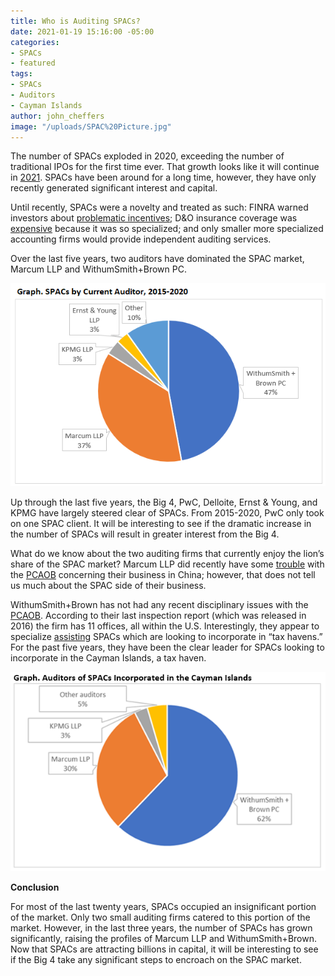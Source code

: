 ```yaml
---
title: Who is Auditing SPACs?
date: 2021-01-19 15:16:00 -05:00
categories:
- SPACs
- featured
tags:
- SPACs
- Auditors
- Cayman Islands
author: john_cheffers
image: "/uploads/SPAC%20Picture.jpg"
---
```


The number of SPACs exploded in 2020, exceeding the number of traditional IPOs for the first time ever. That growth looks like it will continue in [2021](https://www.pymnts.com/news/ipo/2021/will-spacs-be-back-with-a-bang-in-2021/). SPACs have been around for a long time, however, they have only recently generated significant interest and capital.

Until recently, SPACs were a novelty and treated as such: FINRA warned investors about [problematic incentives](https://blog.watchdogresearch.com/posts/money-to-burn/); D&O insurance coverage was [expensive](https://www.dandodiary.com/2021/01/articles/director-and-officer-liability/the-top-ten-do-stories-of-2020/) because it was so specialized; and only smaller more specialized accounting firms would provide independent auditing services.

Over the last five years, two auditors have dominated the SPAC market, Marcum LLP and WithumSmith\+Brown PC.

![Picture3.png](/uploads/Picture3.png)

Up through the last five years, the Big 4, PwC, Delloite, Ernst & Young, and KPMG have largely steered clear of SPACs. From 2015-2020, PwC only took on one SPAC client. It will be interesting to see if the dramatic increase in the number of SPACs will result in greater interest from the Big 4.

What do we know about the two auditing firms that currently enjoy the lion’s share of the SPAC market? Marcum LLP did recently have some [trouble](https://blog.watchdogresearch.com/posts/marcum-in-the-middle-china-the-u-dot-s-and-the-pcaob/) with the [PCAOB](https://rasr.pcaobus.org/Firms/FirmSummaryPublic.aspx?FirmID=76E6B737AAB06B9D9470E48AE55F30C3) concerning their business in China; however, that does not tell us much about the SPAC side of their business.

WithumSmith\+Brown has not had any recent disciplinary issues with the [PCAOB](https://rasr.pcaobus.org/Firms/FirmSummaryPublic.aspx?FirmID=7E4B42A51F1A72B7BDFE6C10FF510996). According to their last inspection report (which was released in 2016) the firm has 11 offices, all within the U.S. Interestingly, they appear to specialize [assisting](https://www.withum.com/wp-content/uploads/2021/01/FOREIGN-DOMICILED-SPACs.pdf) SPACs which are looking to incorporate in “tax havens.” For the past five years, they have been the clear leader for SPACs looking to incorporate in the Cayman Islands, a tax haven.

![Cayamn SPACs by auditor.png](/uploads/Cayamn%20SPACs%20by%20auditor.png)

**Conclusion**

For most of the last twenty years, SPACs occupied an insignificant portion of the market. Only two small auditing firms catered to this portion of the market. However, in the last three years, the number of SPACs has grown significantly, raising the profiles of Marcum LLP and WithumSmith\+Brown. Now that SPACs are attracting billions in capital, it will be interesting to see if the Big 4 take any significant steps to encroach on the SPAC market.